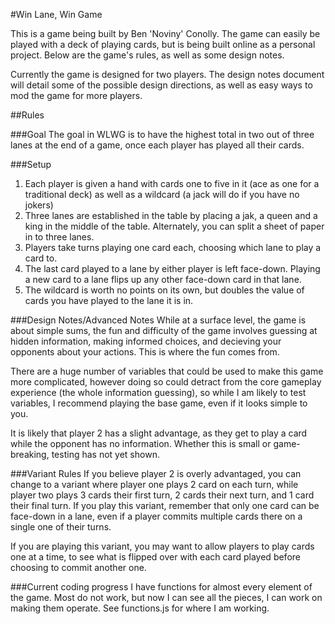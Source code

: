 #Win Lane, Win Game

This is a game being built by Ben 'Noviny' Conolly. The game can easily be played with a deck of playing cards, but is being built online as a personal project. Below are the game's rules, as well as some design notes.

Currently the game is designed for two players. The design notes document will detail some of the possible design directions, as well as easy ways to mod the game for more players.

##Rules

###Goal
The goal in WLWG is to have the highest total in two out of three lanes at the end of a game, once each player has played all their cards.

###Setup

1. Each player is given a hand with cards one to five in it (ace as one for a traditional deck) as well as a wildcard (a jack will do if you have no jokers)
2. Three lanes are established in the table by placing a jak, a queen and a king in the middle of the table. Alternately, you can split a sheet of paper in to three lanes.
3. Players take turns playing one card each, choosing which lane to play a card to.
4. The last card played to a lane by either player is left face-down. Playing a new card to a lane flips up any other face-down card in that lane.
5. The wildcard is worth no points on its own, but doubles the value of cards you have played to the lane it is in.

###Design Notes/Advanced Notes
 While at a surface level, the game is about simple sums, the fun and difficulty of the game involves guessing at hidden information, making informed choices, and decieving your opponents about your actions. This is where the fun comes from.

 There are a huge number of variables that could be used to make this game more complicated, however doing so could detract from the core gameplay experience (the whole information guessing), so while I am likely to test variables, I recommend playing the base game, even if it looks simple to you.

 It is likely that player 2 has a slight advantage, as they get to play a card while the opponent has no information. Whether this is small or game-breaking, testing has not yet shown.

###Variant Rules
 If you believe player 2 is overly advantaged, you can change to a variant where player one plays 2 card on each turn, while player two plays 3 cards their first turn, 2 cards their next turn, and 1 card their final turn. If you play this variant, remember that only one card can be face-down in a lane, even if a player commits multiple cards there on a single one of their turns.

 If you are playing this variant, you may want to allow players to play cards one at a time, to see what is flipped over with each card played before choosing to commit another one.

###Current coding progress
I have functions for almost every element of the game. Most do not work, but now I can see all the pieces, I can work on making them operate. See functions.js for where I am working.